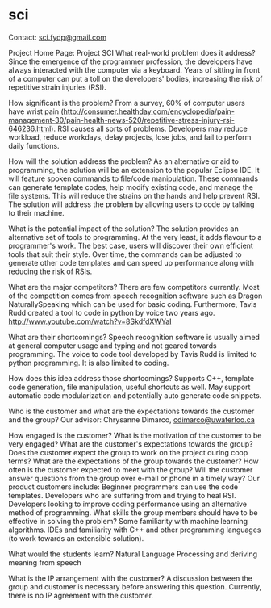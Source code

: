 sci
===

Contact: sci.fydp@gmail.com

Project Home Page: Project SCI
What real-world problem does it address?
Since the emergence of the programmer profession, the developers have always interacted with the computer via a keyboard. Years of sitting in front of a computer can put a toll on the developers' bodies, increasing the risk of repetitive strain injuries (RSI).

How significant is the problem?
From a survey, 60% of computer users have wrist pain (http://consumer.healthday.com/encyclopedia/pain-management-30/pain-health-news-520/repetitive-stress-injury-rsi-646236.html). RSI causes all sorts of problems. Developers may reduce workload, reduce workdays, delay projects, lose jobs, and fail to perform daily functions.

How will the solution address the problem?
As an alternative or aid to programming, the solution will be an extension to the popular Eclipse IDE. It will feature spoken commands to file/code manipulation. These commands can generate template codes, help modify existing code, and manage the file systems. This will reduce the strains on the hands and help prevent RSI. The solution will address the problem by allowing users to code by talking to their machine.

What is the potential impact of the solution?
The solution provides an alternative set of tools to programming. At the very least, it adds flavour to a programmer's work. The best case, users will discover their own efficient tools that suit their style. Over time, the commands can be adjusted to generate other code templates and can speed up performance along with reducing the risk of RSIs.

What are the major competitors?
There are few competitors currently. Most of the competition comes from speech recognition software such as Dragon NaturallySpeaking which can be used for basic coding. Furthermore, Tavis Rudd created a tool to code in python by voice two years ago. http://www.youtube.com/watch?v=8SkdfdXWYaI

What are their shortcomings?
Speech recognition software is usually aimed at general computer usage and typing and not geared towards programming.
The voice to code tool developed by Tavis Rudd is limited to python programming.
It is also limited to coding.

How does this idea address those shortcomings?
Supports C++, template code generation, file manipulation, useful shortcuts as well.
May support automatic code modularization and potentially auto generate code snippets.

Who is the customer and what are the expectations towards the customer and the group?
Our advisor: Chrysanne Dimarco, cdimarco@uwaterloo.ca

How engaged is the customer? What is the motivation of the customer to be very engaged? What are the customer's expectations towards the group? Does the customer expect the group to work on the project during coop terms? What are the expectations of the group towards the customer? How often is the customer expected to meet with the group? Will the customer answer questions from the group over e-mail or phone in a timely way?
Our product customers include:
Beginner programmers can use the code templates.
Developers who are suffering from and trying to heal RSI.
Developers looking to improve coding performance using an alternative method of programming.
What skills the group members should have to be effective in solving the problem?
Some familiarity with machine learning algorithms.
IDEs and familiarity with C++ and other programming languages (to work towards an extensible solution).

What would the students learn?
Natural Language Processing and deriving meaning from speech

What is the IP arrangement with the customer?
A discussion between the group and customer is necessary before answering this question. Currently, there is no IP agreement with the customer.